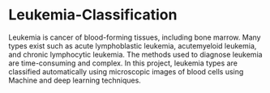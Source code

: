 # Leukemia-Classification
Leukemia is cancer of blood-forming tissues, including bone marrow. Many types exist such as acute lymphoblastic leukemia, acutemyeloid leukemia, and chronic lymphocytic leukemia. The methods used to diagnose leukemia are time-consuming and complex. In this project, leukemia types are classified automatically using microscopic images of blood cells using Machine and deep learning techniques.

